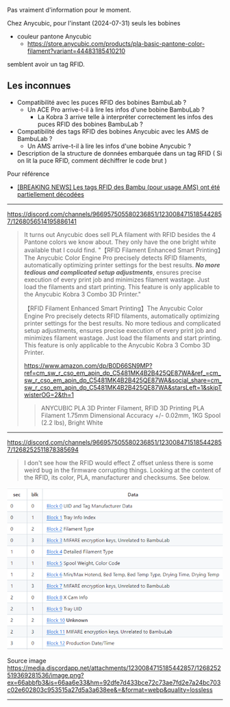 
Pas vraiment d'information pour le moment.

Chez Anycubic, pour l'instant (2024-07-31) seuls les bobines 
* couleur pantone Anycubic
  * https://store.anycubic.com/products/pla-basic-pantone-color-filament?variant=44483185410210
   
semblent avoir un tag RFID.


## Les inconnues

* Compatibilité avec les puces RFID des bobines BambuLab ? 
  * Un ACE Pro arrive-t-il à lire les infos d'une bobine BambuLab ?
    * La Kobra 3 arrive telle à interpréter correctement les infos des puces RFID des bobines BambuLab ?
* Compatibilité des tags RFID des bobines Anycubic avec les AMS de BambuLab ?
  * Un AMS arrive-t-il à lire les infos d'une bobine Anycubic ?
* Description de la structure de données embarquée dans un tag RFID ( Si on lit la puce RFID, comment déchiffrer le code brut )

 Pour référence 
 * [[BREAKING NEWS] Les tags RFID des Bambu (pour usage AMS) ont été partiellement décodées](https://www.lesimprimantes3d.fr/forum/topic/51738-breaking-news-les-tags-rfid-des-bambu-pour-usage-ams-ont-%C3%A9t%C3%A9-partiellement-d%C3%A9cod%C3%A9es/?do=findComment&comment=534263)

---

https://discord.com/channels/966957505580236851/1230084715185442857/1268056514195886141

> It turns out Anycubic does sell PLA filament with RFID besides the 4 Pantone colors we know about. They only have the one bright white available that I could find. "【RFID Filament Enhanced Smart Printing】The Anycubic Color Engine Pro precisely detects RFID filaments, automatically optimizing printer settings for the best results. ***No more tedious and complicated setup adjustments***, ensures precise execution of every print job and minimizes filament wastage. Just load the filaments and start printing. This feature is only applicable to the Anycubic Kobra 3 Combo 3D Printer."
>
> 【RFID Filament Enhanced Smart Printing】The Anycubic Color Engine Pro precisely detects RFID filaments, automatically optimizing printer settings for the best results. No more tedious and complicated setup adjustments, ensures precise execution of every print job and minimizes filament wastage. Just load the filaments and start printing. This feature is only applicable to the Anycubic Kobra 3 Combo 3D Printer.
>
> https://www.amazon.com/dp/B0D66SN9MP?ref=cm_sw_r_cso_em_apin_dp_C5481MK4B2B425QE87WA&ref_=cm_sw_r_cso_em_apin_dp_C5481MK4B2B425QE87WA&social_share=cm_sw_r_cso_em_apin_dp_C5481MK4B2B425QE87WA&starsLeft=1&skipTwisterOG=2&th=1
>
> > ANYCUBIC PLA 3D Printer Filament, RFID 3D Printing PLA Filament 1.75mm Dimensional Accuracy +/- 0.02mm, 1KG Spool (2.2 lbs), Bright White



---



https://discord.com/channels/966957505580236851/1230084715185442857/1268252511878385694

> I don't see how the RFID would effect Z offset unless there is some weird bug in the firmware corrupting things. Looking at the content of the RFID, its color, PLA, manufacturer and checksums. See below.

![RFID_Tag_A_Verif](./image.webp)

Source image https://media.discordapp.net/attachments/1230084715185442857/1268252519369281536/image.png?ex=66abbfb3&is=66aa6e33&hm=92dfe7d433bce72c73ae7fd2e7a24bc703c02e602803c953515a27d5a3a638ee&=&format=webp&quality=lossless







---




